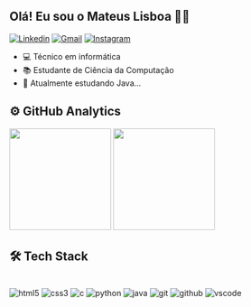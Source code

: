 ## Olá! Eu sou o Mateus Lisboa 👋👋

[![Linkedin](https://img.shields.io/badge/LinkedIn-0077B5?style=for-the-badge&logo=linkedin&logoColor=white
)](https://www.linkedin.com/in/mslisboa-dev?lipi=urn%3Ali%3Apage%3Ad_flagship3_profile_view_base_contact_details%3B0KXEtiGTS3eSPSX2Fpyyfg%3D%3D)
[![Gmail](https://img.shields.io/badge/Gmail-D14836?style=for-the-badge&logo=gmail&logoColor=white
)](mathewslysboa@gmail.com)
[![Instagram](https://img.shields.io/badge/Instagram-E4405F?style=for-the-badge&logo=instagram&logoColor=white
)](https://www.instagram.com/mathews.s_lisboa/)

- 💻 Técnico em informática
- 📚 Estudante de Ciência da Computação
- 📌 Atualmente estudando Java...

## ⚙️ GitHub Analytics

<div>
  <img height="180em" src="https://github-readme-stats.vercel.app/api?username=mslisboa&count_private=true&show_icons=true&theme=dark">
  <img height="180em" src="https://github-readme-stats.vercel.app/api/top-langs/?username=mslisboa&layout=compact&theme=dark">
</div>

## 🛠️ Tech Stack

<br>

<div style="display: inline_block">
  <img align="center" alt="html5" src="https://img.shields.io/badge/HTML5-E34F26?style=for-the-badge&logo=html5&logoColor=white" />
  <img align="center" alt="css3" src="https://img.shields.io/badge/CSS3-1572B6?style=for-the-badge&logo=css3&logoColor=white" />
  <img align="center" alt="c" src="https://img.shields.io/badge/C-00599C?style=for-the-badge&logo=c&logoColor=white" />
  <img align="center" alt="python" src="https://img.shields.io/badge/Python-3776AB?style=for-the-badge&logo=python&logoColor=white" />
  <img align="center" alt="java" src="https://img.shields.io/badge/Java-ED8B00?style=for-the-badge&logo=openjdk&logoColor=white" />
  <img align="center" alt="git" src="https://img.shields.io/badge/GIT-E44C30?style=for-the-badge&logo=git&logoColor=white" />
  <img align="center" alt="github" src="https://img.shields.io/badge/GitHub-100000?style=for-the-badge&logo=github&logoColor=white" />
  <img align="center" alt="vscode" src="https://img.shields.io/badge/Visual_Studio_Code-0078D4?style=for-the-badge&logo=visual%20studio%20code&logoColor=white" />
</div>
